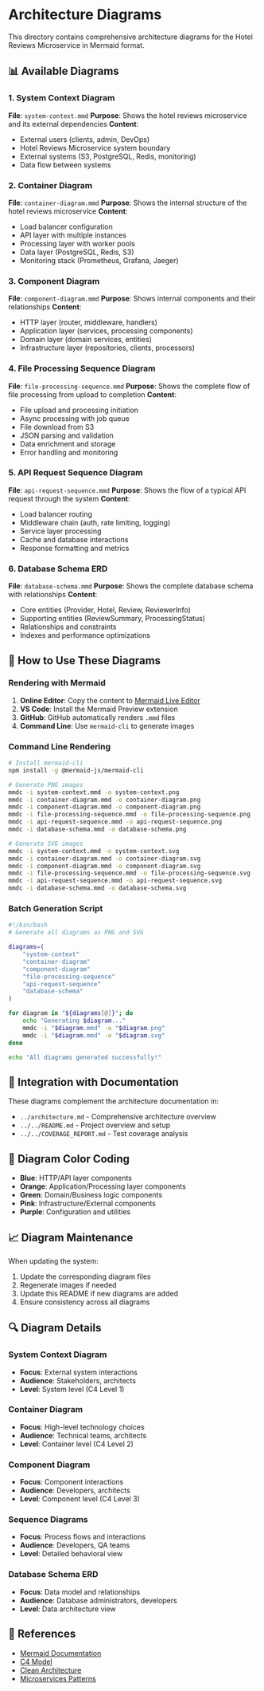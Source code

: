 # Architecture Diagrams

This directory contains comprehensive architecture diagrams for the Hotel Reviews Microservice in Mermaid format.

## 📊 Available Diagrams

### 1. System Context Diagram
**File**: `system-context.mmd`
**Purpose**: Shows the hotel reviews microservice and its external dependencies
**Content**:
- External users (clients, admin, DevOps)
- Hotel Reviews Microservice system boundary
- External systems (S3, PostgreSQL, Redis, monitoring)
- Data flow between systems

### 2. Container Diagram
**File**: `container-diagram.mmd`
**Purpose**: Shows the internal structure of the hotel reviews microservice
**Content**:
- Load balancer configuration
- API layer with multiple instances
- Processing layer with worker pools
- Data layer (PostgreSQL, Redis, S3)
- Monitoring stack (Prometheus, Grafana, Jaeger)

### 3. Component Diagram
**File**: `component-diagram.mmd`
**Purpose**: Shows internal components and their relationships
**Content**:
- HTTP layer (router, middleware, handlers)
- Application layer (services, processing components)
- Domain layer (domain services, entities)
- Infrastructure layer (repositories, clients, processors)

### 4. File Processing Sequence Diagram
**File**: `file-processing-sequence.mmd`
**Purpose**: Shows the complete flow of file processing from upload to completion
**Content**:
- File upload and processing initiation
- Async processing with job queue
- File download from S3
- JSON parsing and validation
- Data enrichment and storage
- Error handling and monitoring

### 5. API Request Sequence Diagram
**File**: `api-request-sequence.mmd`
**Purpose**: Shows the flow of a typical API request through the system
**Content**:
- Load balancer routing
- Middleware chain (auth, rate limiting, logging)
- Service layer processing
- Cache and database interactions
- Response formatting and metrics

### 6. Database Schema ERD
**File**: `database-schema.mmd`
**Purpose**: Shows the complete database schema with relationships
**Content**:
- Core entities (Provider, Hotel, Review, ReviewerInfo)
- Supporting entities (ReviewSummary, ProcessingStatus)
- Relationships and constraints
- Indexes and performance optimizations

## 🔧 How to Use These Diagrams

### Rendering with Mermaid

1. **Online Editor**: Copy the content to [Mermaid Live Editor](https://mermaid.live/)
2. **VS Code**: Install the Mermaid Preview extension
3. **GitHub**: GitHub automatically renders `.mmd` files
4. **Command Line**: Use `mermaid-cli` to generate images

### Command Line Rendering

```bash
# Install mermaid-cli
npm install -g @mermaid-js/mermaid-cli

# Generate PNG images
mmdc -i system-context.mmd -o system-context.png
mmdc -i container-diagram.mmd -o container-diagram.png
mmdc -i component-diagram.mmd -o component-diagram.png
mmdc -i file-processing-sequence.mmd -o file-processing-sequence.png
mmdc -i api-request-sequence.mmd -o api-request-sequence.png
mmdc -i database-schema.mmd -o database-schema.png

# Generate SVG images
mmdc -i system-context.mmd -o system-context.svg
mmdc -i container-diagram.mmd -o container-diagram.svg
mmdc -i component-diagram.mmd -o component-diagram.svg
mmdc -i file-processing-sequence.mmd -o file-processing-sequence.svg
mmdc -i api-request-sequence.mmd -o api-request-sequence.svg
mmdc -i database-schema.mmd -o database-schema.svg
```

### Batch Generation Script

```bash
#!/bin/bash
# Generate all diagrams as PNG and SVG

diagrams=(
    "system-context"
    "container-diagram"
    "component-diagram"
    "file-processing-sequence"
    "api-request-sequence"
    "database-schema"
)

for diagram in "${diagrams[@]}"; do
    echo "Generating $diagram..."
    mmdc -i "$diagram.mmd" -o "$diagram.png"
    mmdc -i "$diagram.mmd" -o "$diagram.svg"
done

echo "All diagrams generated successfully!"
```

## 📱 Integration with Documentation

These diagrams complement the architecture documentation in:
- `../architecture.md` - Comprehensive architecture overview
- `../../README.md` - Project overview and setup
- `../../COVERAGE_REPORT.md` - Test coverage analysis

## 🎨 Diagram Color Coding

- **Blue**: HTTP/API layer components
- **Orange**: Application/Processing layer components  
- **Green**: Domain/Business logic components
- **Pink**: Infrastructure/External components
- **Purple**: Configuration and utilities

## 📈 Diagram Maintenance

When updating the system:
1. Update the corresponding diagram files
2. Regenerate images if needed
3. Update this README if new diagrams are added
4. Ensure consistency across all diagrams

## 🔍 Diagram Details

### System Context Diagram
- **Focus**: External system interactions
- **Audience**: Stakeholders, architects
- **Level**: System level (C4 Level 1)

### Container Diagram
- **Focus**: High-level technology choices
- **Audience**: Technical teams, architects
- **Level**: Container level (C4 Level 2)

### Component Diagram
- **Focus**: Component interactions
- **Audience**: Developers, architects
- **Level**: Component level (C4 Level 3)

### Sequence Diagrams
- **Focus**: Process flows and interactions
- **Audience**: Developers, QA teams
- **Level**: Detailed behavioral view

### Database Schema ERD
- **Focus**: Data model and relationships
- **Audience**: Database administrators, developers
- **Level**: Data architecture view

## 📖 References

- [Mermaid Documentation](https://mermaid.js.org/)
- [C4 Model](https://c4model.com/)
- [Clean Architecture](https://blog.cleancoder.com/uncle-bob/2012/08/13/the-clean-architecture.html)
- [Microservices Patterns](https://microservices.io/patterns/)